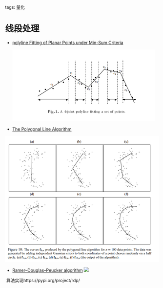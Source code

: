 tags: 量化



# 线段处理

- [polyline Fitting of Planar Points under Min-Sum Criteria](http://www.jaist.ac.jp/~t-asano/C4240.pdf)

  ![](image/img1.png)



- [The Polygonal Line Algorithm](http://pca.narod.ru/5Ch5Keglthesis.pdf)

![](image/img2.png)

- [Ramer–Douglas–Peucker algorithm](https://en.wikipedia.org/wiki/Ramer%E2%80%93Douglas%E2%80%93Peucker_algorithm)
  ![](https://upload.wikimedia.org/wikipedia/commons/3/30/Douglas-Peucker_animated.gif)

​        算法实现https://pypi.org/project/rdp/



